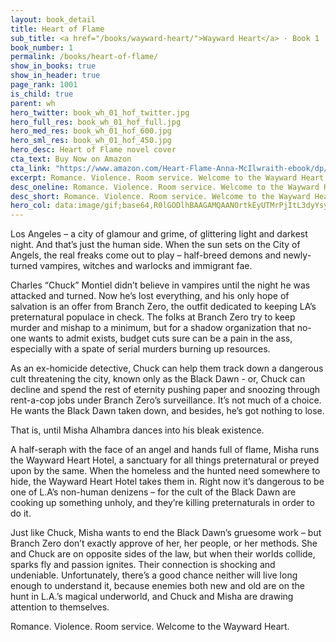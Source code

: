 ```yaml
---
layout: book_detail
title: Heart of Flame
sub_title: <a href="/books/wayward-heart/">Wayward Heart</a> · Book 1
book_number: 1
permalink: /books/heart-of-flame/
show_in_books: true
show_in_header: true
page_rank: 1001
is_child: true
parent: wh
hero_twitter: book_wh_01_hof_twitter.jpg
hero_full_res: book_wh_01_hof_full.jpg
hero_med_res: book_wh_01_hof_600.jpg
hero_sml_res: book_wh_01_hof_450.jpg
hero_desc: Heart of Flame novel cover
cta_text: Buy Now on Amazon
cta_link: "https://www.amazon.com/Heart-Flame-Anna-McIlwraith-ebook/dp/B01FE6Y6OK"
excerpt: Romance. Violence. Room service. Welcome to the Wayward Heart.
desc_oneline: Romance. Violence. Room service. Welcome to the Wayward Heart.
desc_short: Romance. Violence. Room service. Welcome to the Wayward Heart.
hero_col: data:image/gif;base64,R0lGODlhBAAGAMQAANOrtkEyUTMrPjItL3dyYsyxw5l0xEk+jYNgw6OikM6qspWPg3t9mzMsUT40VnJrdaJ7yDs6U2pdU76Zo1NMXCskTU9Hm31XwAAAAAAAAAAAAAAAAAAAAAAAAAAAAAAAACH5BAAAAAAALAAAAAAEAAYAAAUUYLJIDPFQgzAp0VEA1mVASNU4QQgAOw==
---
```


Los Angeles – a city of glamour and grime, of glittering light and darkest night. And that’s just the human side. When the sun sets on the City of Angels, the real freaks come out to play – half-breed demons and newly-turned vampires, witches and warlocks and immigrant fae. 

Charles “Chuck” Montiel didn’t believe in vampires until the night he was attacked and turned. Now he’s lost everything, and his only hope of salvation is an offer from Branch Zero, the outfit dedicated to keeping LA’s preternatural populace in check. The folks at Branch Zero try to keep murder and mishap to a minimum, but for a shadow organization that no-one wants to admit exists, budget cuts sure can be a pain in the ass, especially with a spate of serial murders burning up resources.

As an ex-homicide detective, Chuck can help them track down a dangerous cult threatening the city, known only as the Black Dawn - or, Chuck can decline and spend the rest of eternity pushing paper and snoozing through rent-a-cop jobs under Branch Zero’s surveillance. It’s not much of a choice. He wants the Black Dawn taken down, and besides, he’s got nothing to lose. 

That is, until Misha Alhambra dances into his bleak existence.

A half-seraph with the face of an angel and hands full of flame, Misha runs the Wayward Heart Hotel, a sanctuary for all things preternatural or preyed upon by the same. When the homeless and the hunted need somewhere to hide, the Wayward Heart Hotel takes them in. Right now it’s dangerous to be one of L.A’s non-human denizens – for the cult of the Black Dawn are cooking up something unholy, and they’re killing preternaturals in order to do it. 

Just like Chuck, Misha wants to end the Black Dawn’s gruesome work – but Branch Zero don’t exactly approve of her, her people, or her methods. She and Chuck are on opposite sides of the law, but when their worlds collide, sparks fly and passion ignites. Their connection is shocking and undeniable. Unfortunately, there’s a good chance neither will live long enough to understand it, because enemies both new and old are on the hunt in L.A.’s magical underworld, and Chuck and Misha are drawing attention to themselves. 

Romance. Violence. Room service. Welcome to the Wayward Heart. 
